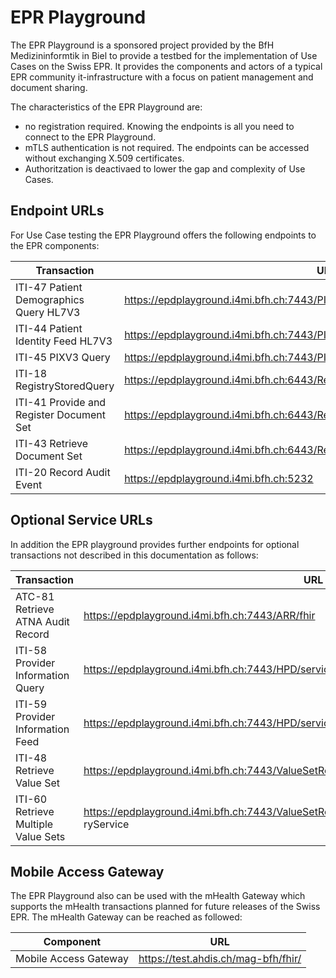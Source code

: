 # EPR Playground

The EPR Playground is a sponsored project provided by the BfH Medizininformtik in Biel to provide a testbed for the implementation of Use Cases on the Swiss EPR. It provides the components and actors of a typical EPR community it-infrastructure with a focus on patient management and document sharing.   

The characteristics of the EPR Playground are:
- no registration required. Knowing the endpoints is all you need to connect to the EPR Playground.
- mTLS authentication is not required. The endpoints can be accessed without exchanging X.509 certificates.
- Authoritzation is deactivaed to lower the gap and complexity of Use Cases.

## Endpoint URLs
For Use Case testing the EPR Playground offers the following endpoints to the EPR components:

| Transaction | URL                                               |
|-------------|---------------------------------------------------|
| ITI-47 Patient Demographics Query HL7V3 | https://epdplayground.i4mi.bfh.ch:7443/PIXPDQ/services/PIXPDQV3ManagerService|
| ITI-44 Patient Identity Feed HL7V3 | https://epdplayground.i4mi.bfh.ch:7443/PIXPDQ/services/PIXPDQV3ManagerService|
| ITI-45 PIXV3 Query | https://epdplayground.i4mi.bfh.ch:7443/PIXPDQ/services/PIXPDQV3ManagerService|
| ITI-18 RegistryStoredQuery| https://epdplayground.i4mi.bfh.ch:6443/Repository/services/RepositoryService|  
| ITI-41 Provide and Register Document Set| https://epdplayground.i4mi.bfh.ch:6443/Repository/services/RepositoryService|
| ITI-43 Retrieve Document Set| https://epdplayground.i4mi.bfh.ch:6443/Repository/services/RepositoryService|
| ITI-20 Record Audit Event| https://epdplayground.i4mi.bfh.ch:5232|

## Optional Service URLs
In addition the EPR playground provides further endpoints for optional transactions not described in this documentation as follows:

| Transaction | URL                                               |
|-------------|---------------------------------------------------|
| ATC-81 Retrieve ATNA Audit Record | https://epdplayground.i4mi.bfh.ch:7443/ARR/fhir|
| ITI-58 Provider Information Query | https://epdplayground.i4mi.bfh.ch:7443/HPD/services/HPDService|
| ITI-59 Provider Information Feed | https://epdplayground.i4mi.bfh.ch:7443/HPD/services/HPDService|
| ITI-48 Retrieve Value Set | https://epdplayground.i4mi.bfh.ch:7443/ValueSetRepository/services/ValueSetRepositoryService|
| ITI-60 Retrieve Multiple Value Sets | https://epdplayground.i4mi.bfh.ch:7443/ValueSetRepository/services/ValueSetReposito ryService|

## Mobile Access Gateway
The EPR Playground also can be used with the mHealth Gateway which supports the mHealth transactions planned for future releases of the Swiss EPR. The mHealth Gateway can be reached as followed:      

| Component   | URL                                               |
|-------------|---------------------------------------------------|
| Mobile Access Gateway | https://test.ahdis.ch/mag-bfh/fhir/|
